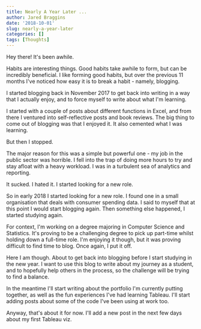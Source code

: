 ```yaml
---
title: Nearly A Year Later ...
author: Jared Braggins
date: '2018-10-01'
slug: nearly-a-year-later
categories: []
tags: [Thoughts]
---
```


Hey there! It's been awhile.

Habits are interesting things. Good habits take awhile to form, but can be incredibly beneficial. I like forming good habits, but over the previous 11 months I've noticed how easy it is to break a habit - namely, blogging.

I started blogging back in November 2017 to get back into writing in a way that I actually enjoy, and to force myself to write about what I'm learning.

I started with a couple of posts about different functions in Excel, and from there I ventured into self-reflective posts and book reviews. The big thing to come out of blogging was that I enjoyed it. It also cemented what I was learning. 

But then I stopped.

The major reason for this was a simple but powerful one - my job in the public sector was horrible. I fell into the trap of doing more hours to try and stay afloat with a heavy workload. I was in a turbulent sea of analytics and reporting. 

It sucked. I hated it. I started looking for a new role. 

So in early 2018 I started looking for a new role. I found one in a small organisation that deals with consumer spending data. I said to myself that at this point I would start blogging again. Then something else happened, I started studying again. 

For context, I'm working on a degree majoring in Computer Science and Statistics. It's proving to be a challenging degree to pick up part-time whilst holding down a full-time role. I'm enjoying it though, but it was proving difficult to find time to blog. Once again, I put it off. 

Here I am though. About to get back into blogging before I start studying in the new year. I want to use this blog to write about my journey as a student, and to hopefully help others in the process, so the challenge will be trying to find a balance. 

In the meantime I'll start writing about the portfolio I'm currently putting together, as well as the fun experiences I've had learning Tableau. I'll start adding posts about some of the code I've been using at work too. 

Anyway, that's about it for now. I'll add a new post in the next few days about my first Tableau viz. 
